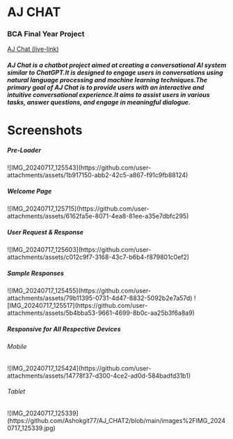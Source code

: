 <h1> AJ CHAT </ h1>
<h3> BCA Final Year Project </h3> 

<a href="https://aj-chat-flaskapp.onrender.com/">AJ Chat (live-link)</a>

<h5>AJ Chat is a chatbot project aimed at creating a conversational AI system similar to ChatGPT.It is 
designed to engage users in conversations using natural language processing and machine learning 
techniques.The primary goal of AJ Chat is to provide users with an interactive and intuitive 
conversational experience.It aims to assist users in various tasks, answer questions, and engage in 
meaningful dialogue.</h5>

<h1>Screenshots</h1>
<h5>Pre-Loader</h5>
![IMG_20240717_125543](https://github.com/user-attachments/assets/1b917150-abb2-42c5-a867-f91c9fb88124)

<h5>Welcome Page</h5>
![IMG_20240717_125715](https://github.com/user-attachments/assets/6162fa5e-8071-4ea8-81ee-a35e7dbfc295)
<h5>User Request & Response</h5>
![IMG_20240717_125603](https://github.com/user-attachments/assets/c012c9f7-3168-43c7-b6b4-f879801c0ef2)
<h5>Sample Responses</h5>
![IMG_20240717_125455](https://github.com/user-attachments/assets/79b11395-0731-4d47-8832-5092b2e7a57d)
![IMG_20240717_125517](https://github.com/user-attachments/assets/5b4bba53-9661-4699-8b0c-aa25b3f6a8a9)

<h5>Responsive for All Respective Devices</h5>
<h6>Mobile</h6>
![IMG_20240717_125424](https://github.com/user-attachments/assets/14778f37-d300-4ce2-ad0d-584badfd31b1)

<h6>Tablet</h6>
![IMG_20240717_125339](https://github.com/Ashokgit77/AJ_CHAT2/blob/main/images%2FIMG_20240717_125339.jpg)


